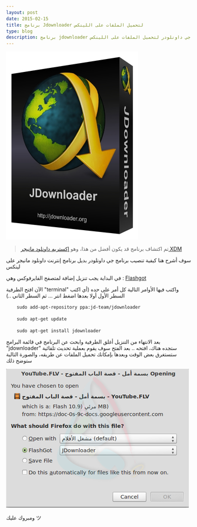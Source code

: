 ```yaml
---
layout: post
date: 2015-02-15
title: برنامج Jdownloader لتحميل الملفات على اللينكس
type: blog
description: برنامج jdownloader جي داونلودر لتحميل الملفات على اللينكس
---
```



![برنامج جي داونلودر لتحميل الملفات على اللينكس](/assets/jdownloader.jpg "برنامج جي داونلودر لتحميل الملفات على اللينكس")

> تم اكتشاف برنامج قد يكون أفضل من هذا، وهو [إكستريم داونلود مانيجر XDM](/xtreme-download-manager)

سوف أشرح هنا كيفية تنصيب برنامج جي داونلودر بديل برنامج إنترنت داونلود مانيجر على لينكس

في البداية يجب تنزيل إضافة لمتصفح الفايرفوكس وهي : [Flashgot](https://addons.mozilla.org/en-US/firefox/downloads/latest/220/addon-220-latest.xpi?src=flashgot.ownsite)

الآن افتح الطرفية "terminal" واكتب فيها الأوامر التالية كل أمر على حده (أي اكتب السطر الأول أولا بعدها اضغط انتر ... ثم السطر الثاني ..)


		sudo add-apt-repository ppa:jd-team/jdownloader

		sudo apt-get update

		sudo apt-get install jdownloader

     
 بعد الانتهاء من التنزيل أغلق الطرفية وابحث عن البرنامج في قائمة البرامج "jdownloader" ستجده هناك، افتحه .. بعد الفتح سوف يقوم بعملية تحديث تلقائية ستستغرق بعض الوقت وبعدها بإمكانك تحميل الملفات عن طريقه، والصورة التالية ستوضح ذلك

![كيفية تنزيل الملفات عبر فلاش جوت وجي داونلودر](/assets/falshgot-jdownloader-Screenshot.png "كيفية تنزيل الملفات عبر فلاش جوت وجي داونلودر")

ومبروك عليك ツ

